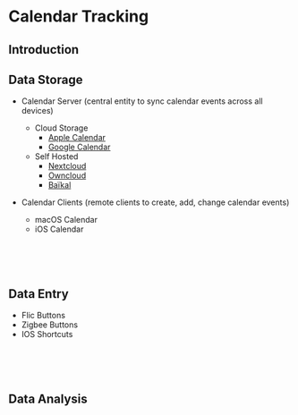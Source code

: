 
# Calendar Tracking
##  Introduction


##  Data Storage
* Calendar Server  (central entity to sync calendar events across all devices)
  * Cloud  Storage
    * [Apple Calendar](https://www.icloud.com/calendar/) 
    * [Google Calendar](http://calendar.google.com)
   * Self Hosted
     * [Nextcloud](https://nextcloud.com) 
     * [Owncloud](https://owncloud.com)
     * [Baïkal](https://www.baikal-server.com)

* Calendar Clients (remote clients to create, add, change calendar events)
  * macOS Calendar
  * iOS Calendar
<br />
<br />
<br />

## Data Entry  
* Flic Buttons  
* Zigbee Buttons  
* IOS Shortcuts  
<br />
<br />
<br />

## Data Analysis 
